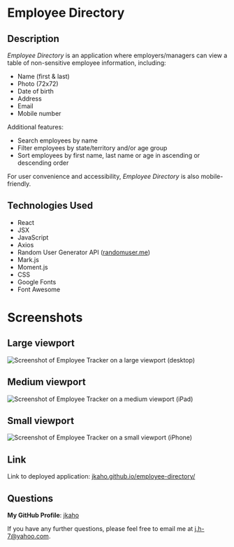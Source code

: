 # Employee Directory

## Description 

*Employee Directory* is an application where employers/managers can view a table of non-sensitive employee information, including:
- Name (first & last)
- Photo (72x72)
- Date of birth 
- Address
- Email
- Mobile number 

Additional features: 
- Search employees by name
- Filter employees by state/territory and/or age group
- Sort employees by first name, last name or age in ascending or descending order

For user convenience and accessibility, *Employee Directory* is also mobile-friendly.

## Technologies Used

- React
- JSX
- JavaScript
- Axios
- Random User Generator API ([randomuser.me](https://randomuser.me/))
- Mark.js 
- Moment.js
- CSS 
- Google Fonts
- Font Awesome

# Screenshots 

## Large viewport 

![Screenshot of Employee Tracker on a large viewport (desktop)](public/images/viewport-lg.png)

## Medium viewport 

![Screenshot of Employee Tracker on a medium viewport (iPad)](public/images/viewport-md.png)

## Small viewport 

![Screenshot of Employee Tracker on a small viewport (iPhone)](public/images/viewport-sm.png)

## Link

Link to deployed application: [jkaho.github.io/employee-directory/](https://jkaho.github.io/employee-directory/)

## Questions

**My GitHub Profile**: [jkaho](https://github.com/jkaho)

If you have any further questions, please feel free to email me at [j.h-7@yahoo.com](mailto:j.h-7@yahoo.com).


